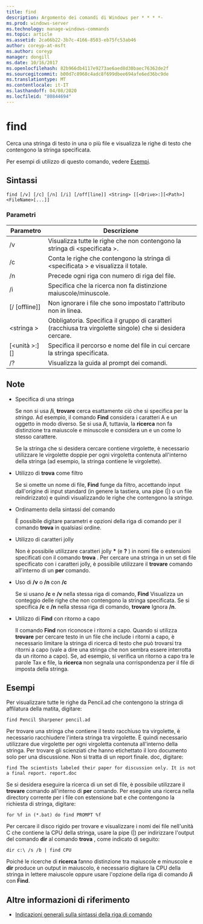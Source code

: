 ```yaml
---
title: find
description: Argomento dei comandi di Windows per * * * *-
ms.prod: windows-server
ms.technology: manage-windows-commands
ms.topic: article
ms.assetid: 2ca66b22-3b7c-4166-8503-eb75fc53ab46
author: coreyp-at-msft
ms.author: coreyp
manager: dongill
ms.date: 10/16/2017
ms.openlocfilehash: 82b966db4117e9273ae6aed8d30baec76362de2f
ms.sourcegitcommit: b00d7c8968c4adc8f699dbee694afe6ed36bc9de
ms.translationtype: MT
ms.contentlocale: it-IT
ms.lasthandoff: 04/08/2020
ms.locfileid: "80844694"
---
```

# <a name="find"></a>find



Cerca una stringa di testo in una o più file e visualizza le righe di testo che contengono la stringa specificata.

Per esempi di utilizzo di questo comando, vedere [Esempi](#BKMK_examples).

## <a name="syntax"></a>Sintassi

```
find [/v] [/c] [/n] [/i] [/off[line]] <String> [[<Drive>:][<Path>]<FileName>[...]]
```

### <a name="parameters"></a>Parametri

|           Parametro           |                                              Descrizione                                               |
|-------------------------------|--------------------------------------------------------------------------------------------------------|
|              /v               |                    Visualizza tutte le righe che non contengono la stringa di \<specificata >.                     |
|              /c               |              Conta le righe che contengono la stringa di \<specificata > e visualizza il totale.              |
|              /n               |                            Precede ogni riga con numero di riga del file.                             |
|              /i               |                            Specifica che la ricerca non fa distinzione maiuscole/minuscole.                            |
|         [/ [offline]]          |                        Non ignorare i file che sono impostato l'attributo non in linea.                        |
|          \<stringa >          | Obbligatoria. Specifica il gruppo di caratteri (racchiusa tra virgolette singole) che si desidera cercare. |
| [\<unità >:] [<Path>]<FileName> |        Specifica il percorso e nome del file in cui cercare la stringa specificata.        |
|              /?               |                                  Visualizza la guida al prompt dei comandi.                                  |

## <a name="remarks"></a>Note

-   Specifica di una stringa

    Se non si usa **/i**, **trovare** cerca esattamente ciò che si specifica per la *stringa*. Ad esempio, il comando **Find** considera i caratteri A e un oggetto in modo diverso. Se si usa **/i**, tuttavia, la **ricerca** non fa distinzione tra maiuscole e minuscole e considera un e un come lo stesso carattere.

    Se la stringa che si desidera cercare contiene virgolette, è necessario utilizzare le virgolette doppie per ogni virgoletta contenuta all'interno della stringa (ad esempio, la stringa contiene le virgolette).
-   Utilizzo di **trova** come filtro

    Se si omette un nome di file, **Find** funge da filtro, accettando input dall'origine di input standard (in genere la tastiera, una pipe (|) o un file reindirizzato) e quindi visualizzando le righe che contengono la *stringa*.
-   Ordinamento della sintassi del comando

    È possibile digitare parametri e opzioni della riga di comando per il comando **trova** in qualsiasi ordine.
-   Utilizzo di caratteri jolly

    Non è possibile utilizzare caratteri jolly **&#42;** (e **?** ) in nomi file o estensioni specificati con il comando **trova** . Per cercare una stringa in un set di file specificato con i caratteri jolly, è possibile utilizzare il **trovare** comando all'interno di un **per** comando.
-   Uso di **/v** o **/n** con **/c**

    Se si usano **/c** e **/v** nella stessa riga di comando, **Find** Visualizza un conteggio delle righe che non contengono la stringa specificata. Se si specifica **/c** e **/n** nella stessa riga di comando, **trovare** Ignora **/n**.
-   Utilizzo di **Find** con ritorno a capo

    Il comando **Find** non riconosce i ritorni a capo. Quando si utilizza **trovare** per cercare testo in un file che include i ritorni a capo, è necessario limitare la stringa di ricerca di testo che può trovarsi tra ritorni a capo (vale a dire una stringa che non sembra essere interrotta da un ritorno a capo). Se, ad esempio, si verifica un ritorno a capo tra le parole Tax e file, la **ricerca** non segnala una corrispondenza per il file di imposta della stringa.

## <a name="examples"></a><a name=BKMK_examples></a>Esempi

Per visualizzare tutte le righe da Pencil.ad che contengono la stringa di affilatura della matita, digitare:
```
find Pencil Sharpener pencil.ad
```
Per trovare una stringa che contiene il testo racchiuso tra virgolette, è necessario racchiudere l'intera stringa tra virgolette. È quindi necessario utilizzare due virgolette per ogni virgoletta contenuta all'interno della stringa. Per trovare gli scienziati che hanno etichettato il loro documento solo per una discussione. Non si tratta di un report finale. doc, digitare:
```
find The scientists labeled their paper for discussion only. It is not a final report. report.doc
```
Se si desidera eseguire la ricerca di un set di file, è possibile utilizzare il **trovare** comando all'interno di **per** comando. Per eseguire una ricerca nella directory corrente per i file con estensione bat e che contengono la richiesta di stringa, digitare:
```
for %f in (*.bat) do find PROMPT %f 
```
Per cercare il disco rigido per trovare e visualizzare i nomi dei file nell'unità C che contiene la CPU della stringa, usare la pipe (|) per indirizzare l'output del comando **dir** al comando **trova** , come indicato di seguito:
```
dir c:\ /s /b | find CPU 
```
Poiché le ricerche di **ricerca** fanno distinzione tra maiuscole e minuscole e **dir** produce un output in maiuscolo, è necessario digitare la CPU della stringa in lettere maiuscole oppure usare l'opzione della riga di comando **/i** con **Find**.

## <a name="additional-references"></a>Altre informazioni di riferimento

- [Indicazioni generali sulla sintassi della riga di comando](command-line-syntax-key.md)